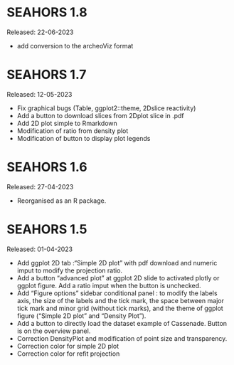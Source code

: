 # SEAHORS 1.8
Released: 22-06-2023

* add conversion to the archeoViz format

# SEAHORS 1.7
Released: 12-05-2023

* Fix graphical bugs (Table, ggplot2::theme, 2Dslice reactivity)
* Add a button to download slices from 2Dplot slice in .pdf
* Add 2D plot simple to Rmarkdown
* Modification of ratio from density plot
* Modification of button to display plot legends


# SEAHORS 1.6
Released: 27-04-2023

* Reorganised as an R package.

# SEAHORS 1.5
Released: 01-04-2023

* Add ggplot 2D tab :“Simple 2D plot” with pdf download and numeric imput to modify the projection ratio.
* Add a button “advanced plot” at ggplot 2D slide to activated plotly or ggplot figure. Add a ratio imput when the button is unchecked.
* Add “Figure options” sidebar conditional panel : to modify the labels axis, the size of the labels and the tick mark, the space between major tick mark and minor grid (without tick marks), and the theme of ggplot figure (“Simple 2D plot” and “Density Plot”).
* Add a button to directly load the dataset example of Cassenade. Button is on the overview panel.
* Correction DensityPlot and modification of point size and transparency.
* Correction color for simple 2D plot
* Correction color for refit projection
